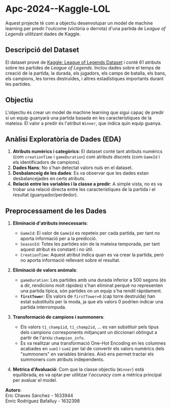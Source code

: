 # Apc-2024--Kaggle-LOL
Aquest projecte té com a objectiu desenvolupar un model de machine learning per predir l'outcome (victòria o derrota) d'una partida de *League of Legends* utilitzant dades de Kaggle.

## Descripció del Dataset

El dataset prové de [Kaggle: League of Legends Dataset](https://www.kaggle.com/datasets/datasnaek/league-of-legends) i conté 61 atributs sobre les partides de *League of Legends*. Inclou dades sobre el temps de creació de la partida, la durada, els jugadors, els camps de batalla, els bans, els campions, les torres destruïdes, i altres estadístiques importants durant les partides.

## Objectiu

L'objectiu és crear un model de machine learning que sigui capaç de predir si un equip guanyarà una partida basada en les característiques de la mateixa. El valor a predir és l'atribut `Winner`, que indica quin equip guanya.

## Anàlisi Exploratòria de Dades (EDA)

1. **Atributs numèrics i categòrics**: El dataset conté tant atributs numèrics (com `creationTime` i `gameDuration`) com atributs discrets (com `GameId` i els identificadors de campions). 
2. **Dades Nans**: No s'han detectat valors nuls en el dataset.
3. **Desbalanceig de les dades**: Es va observar que les dades estan desbalancejades en certs atributs.
4. **Relació entre les variables i la classe a predir**: A simple vista, no es va trobar una relació directa entre les característiques de la partida i el resultat (guanyador/perdedor).

## Preprocessament de les Dades

1. **Eliminació d'atributs innecessaris**: 
   - `GameId`: El valor de `GameId` es repeteix per cada partida, per tant no aporta informació per a la predicció.
   - `SeasonId`: Totes les partides són de la mateixa temporada, per tant aquest atribut és constant i no útil.
   - `CreationTime`: Aquest atribut indica quan es va crear la partida, però no aporta informació rellevant sobre el resultat.

2. **Eliminació de valors anòmals**: 
   - `gameDuration`: Les partides amb una durada inferior a 500 segons (és a dir, rendicions molt ràpides) s'han eliminat perquè no representen una partida típica, són partides on un equip s'ha rendit ràpidament.
   - **`firstTower`**: Els valors de `firstTower=0` (cap torre destruïda) han estat substituïts per la moda, ja que els valors 0 podrien indicar una partida interrompuda.

3. **Transformació de campions i summoners**:
   - Els valors `t1_champ1id`, `t1_champ2id`, ... es van substituir pels tipus dels campions corresponents mitjançant un diccionari obtingut a partir de l'arxiu `champion_info`.
   - Es va realitzar una transformació One-Hot Encoding en les columnes acabades en `sum1` i `sum2` per tal de convertir els valors numèrics dels "summoners" en variables binàries. Això ens permet tractar els summoners com atributs independents.

4. **Metrica d'Avaluació**: Com que la classe objectiu (`Winner`) està equilibrada, es va optar per utilitzar l'*accuracy* com a mètrica principal per avaluar el model.

**Autors**:  
Eric Chaves Sánchez - 1633944  
Enric Rodríguez Bafalluy - 1632398
